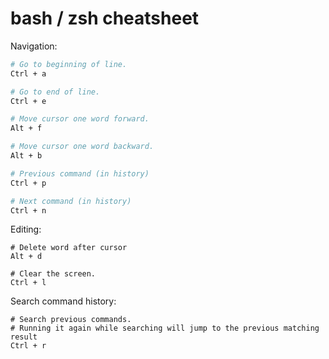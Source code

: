 # bash / zsh cheatsheet

Navigation:
```bash
# Go to beginning of line.
Ctrl + a

# Go to end of line.
Ctrl + e

# Move cursor one word forward.
Alt + f

# Move cursor one word backward.
Alt + b

# Previous command (in history)
Ctrl + p

# Next command (in history)
Ctrl + n
```

Editing:
```
# Delete word after cursor
Alt + d

# Clear the screen.
Ctrl + l
```

Search command history:
```
# Search previous commands.  
# Running it again while searching will jump to the previous matching result
Ctrl + r
```
